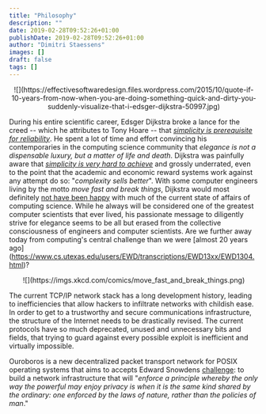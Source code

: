 ```yaml
---
title: "Philosophy"
description: ""
date: 2019-02-28T09:52:26+01:00
publishDate: 2019-02-28T09:52:26+01:00
author: "Dimitri Staessens"
images: []
draft: false
tags: []
---
```


<center>![](https://effectivesoftwaredesign.files.wordpress.com/2015/10/quote-if-10-years-from-now-when-you-are-doing-something-quick-and-dirty-you-suddenly-visualize-that-i-edsger-dijkstra-50997.jpg)</center>

During his entire scientific career, Edsger Dijkstra broke a lance for
the creed -- which he attributes to Tony Hoare -- that [*simplicity is
prerequisite for
reliability*](http://www.cs.utexas.edu/users/EWD/transcriptions/EWD06xx/EWD619.html). He
spent a lot of time and effort convincing his contemporaries in the
computing science community that *elegance is not a dispensable
luxury, but a matter of life and death*. Dijkstra was painfully aware
that [*simplicity is very hard to
achieve*](https://www.cs.utexas.edu/users/EWD/transcriptions/EWD08xx/EWD896.html)
and grossly underrated, even to the point that the academic and
economic reward systems work against any attempt do so: "*complexity
sells better*". With some computer engineers living by the motto *move
fast and break things*, Dijkstra would most definitely [not have been
happy](http://www.cs.utexas.edu/users/EWD/transcriptions/EWD12xx/EWD1213.html)
with much of the current state of affairs of computing science. While
he always will be considered one of the greatest computer scientists
that ever lived, his passionate message to diligently strive for
elegance seems to be all but erased from the collective consciousness
of engineers and computer scientists. Are we further away today from
computing's central challenge than we were [almost 20 years ago]
(https://www.cs.utexas.edu/users/EWD/transcriptions/EWD13xx/EWD1304.html)?

<center>![](https://imgs.xkcd.com/comics/move_fast_and_break_things.png)</center>

The current TCP/IP network stack has a long development history,
leading to inefficiencies that allow hackers to infiltrate networks
with childish ease. In order to get to a trustworthy and secure
communications infrastructure, the structure of the Internet needs to
be drastically revised. The current protocols have so much deprecated,
unused and unnecessary bits and fields, that trying to guard against
every possible exploit is inefficient and virtually impossible.

Ouroboros is a new decentralized packet transport network for POSIX
operating systems that aims to accepts Edward Snowdens
[challenge](https://www.theatlantic.com/politics/archive/2014/05/edward-snowdens-other-motive-for-leaking/370068/):
to build a network infrastructure that will "*enforce a principle
whereby the only way the powerful may enjoy privacy is when it is the
same kind shared by the ordinary: one enforced by the laws of nature,
rather than the policies of man*."
